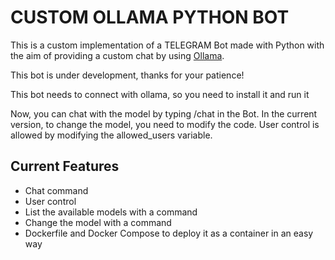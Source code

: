 # CUSTOM OLLAMA PYTHON BOT

This is a custom implementation of a TELEGRAM Bot made with Python with the aim of providing a custom chat by using [Ollama](https://github.com/ollama/ollama). 

This bot is under development, thanks for your patience!

This bot needs to connect with ollama, so you need to install it and run it

Now, you can chat with the model by typing /chat in the Bot. In the current version, to change the model, you need to modify the code. User control is allowed by modifying the allowed_users variable.

## Current Features
- Chat command
- User control
- List the available models with a command
- Change the model with a command
- Dockerfile and Docker Compose to deploy it as a container in an easy way
